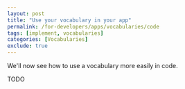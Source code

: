 ```yaml
---
layout: post
title: "Use your vocabulary in your app"
permalink: /for-developers/apps/vocabularies/code
tags: [implement, vocabularies]
categories: [Vocabularies]
exclude: true
---
```


We'll now see how to use a vocabulary more easily in code.

TODO  
